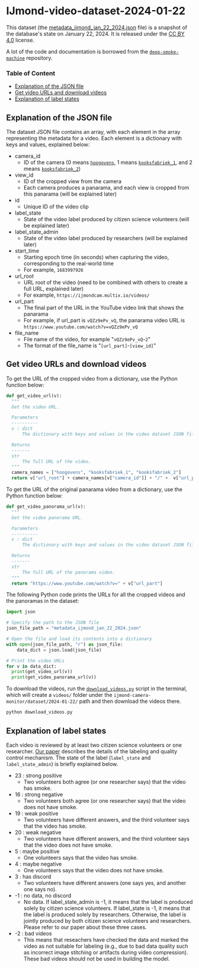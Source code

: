 # IJmond-video-dataset-2024-01-22

This dataset (the [metadata_ijmond_jan_22_2024.json](metadata_ijmond_jan_22_2024.json) file) is a snapshot of the database's state on January 22, 2024. It is released under the [CC BY 4.0](https://creativecommons.org/licenses/by/4.0/) license.

A lot of the code and documentation is borrowed from the [`deep-smoke-machine`](https://github.com/CMU-CREATE-Lab/deep-smoke-machine) repository.

### Table of Content
- [Explanation of the JSON file](#explanation-json)
- [Get video URLs and download videos](#get-video-url)
- [Explanation of label states](#explanation-label-state)

## <a name="explanation-json"></a>Explanation of the JSON file

The dataset JSON file contains an array, with each element in the array representing the metadata for a video. Each element is a dictionary with keys and values, explained below:
- camera_id
  - ID of the camera (0 means [`hoogovens`](https://www.youtube.com/watch?v=5cKPaRo-Ehs), 1 means [`kooksfabriek_1`](https://www.youtube.com/watch?v=8QJfCyoXXnM), and 2 means [`kooksfabriek_2`](https://www.youtube.com/watch?v=8pO1RQ4VAq4))
- view_id
  - ID of the cropped view from the camera
  - Each camera produces a panarama, and each view is cropped from this panarama (will be explained later)
- id
  - Unique ID of the video clip
- label_state
  - State of the video label produced by citizen science volunteers (will be explained later)
- label_state_admin
  - State of the video label produced by researchers (will be explained later)
- start_time
  - Starting epoch time (in seconds) when capturing the video, corresponding to the real-world time
  - For example, `1683997926`
- url_root
  - URL root of the video (need to be combined with others to create a full URL, explained later)
  - For example, `https://ijmondcam.multix.io/videos/`
- url_part
  - The final part of the URL in the YouTube video link that shows the panarama
  - For example, if url_part is `vQZz9ePv_vQ`, the panarama video URL is `https://www.youtube.com/watch?v=vQZz9ePv_vQ`
- file_name
  - File name of the video, for example "`vQZz9ePv_vQ`-`2`"
  - The format of the file_name is "`[url_part]`-`[view_id]`"

## <a name="get-video-url"></a>Get video URLs and download videos

To get the URL of the cropped video from a dictionary, use the Python function below:
```python
def get_video_url(v):
  """
  Get the video URL.

  Parameters
  ----------
  v : dict
      The dictionary with keys and values in the video dataset JSON file.

  Returns
  -------
  str
      The full URL of the video.
  """
  camera_names = ["hoogovens", "kooksfabriek_1", "kooksfabriek_2"]
  return v["url_root"] + camera_names[v["camera_id"]] + "/" +  v["url_part"] + "/" + v["file_name"] + ".mp4"
```

To get the URL of the original panarama video from a dictionary, use the Python function below:
```python
def get_video_panorama_url(v):
  """
  Get the video panorama URL.

  Parameters
  ----------
  v : dict
      The dictionary with keys and values in the video dataset JSON file.

  Returns
  -------
  str
      The full URL of the panorama video.
  """
  return "https://www.youtube.com/watch?v=" + v["url_part"]
```

The following Python code prints the URLs for all the cropped videos and the panoramas in the dataset:
```python
import json

# Specify the path to the JSON file
json_file_path = "metadata_ijmond_jan_22_2024.json"

# Open the file and load its contents into a dictionary
with open(json_file_path, "r") as json_file:
    data_dict = json.load(json_file)

# Print the video URLs
for v in data_dict:
  print(get_video_url(v))
  print(get_video_panorama_url(v))
```

To download the videos, run the [`download_videos.py`](download_videos.py) script in the terminal, which will create a `videos/` folder under the `ijmond-camera-monitor/dataset/2024-01-22/` path and then download the videos there.
```sh
python download_videos.py
```

## <a name="explanation-label-state"></a>Explanation of label states

Each video is reviewed by at least two citizen science volunteers or one researcher. [Our paper](https://ojs.aaai.org/index.php/AAAI/article/view/17739) describes the details of the labeling and quality control mechanism. The state of the label (`label_state` and `label_state_admin`) is briefly explained below.
- 23 : strong positive
  - Two volunteers both agree (or one researcher says) that the video has smoke.
- 16 : strong negative
  - Two volunteers both agree (or one researcher says) that the video does not have smoke.
- 19 : weak positive
  - Two volunteers have different answers, and the third volunteer says that the video has smoke.
- 20 : weak negative
  - Two volunteers have different answers, and the third volunteer says that the video does not have smoke.
- 5 : maybe positive
  - One volunteers says that the video has smoke.
- 4 : maybe negative
  - One volunteers says that the video does not have smoke.
- 3 : has discord
  - Two volunteers have different answers (one says yes, and another one says no).
- -1 : no data, no discord
  - No data. If label_state_admin is -1, it means that the label is produced solely by citizen science volunteers. If label_state is -1, it means that the label is produced solely by researchers. Otherwise, the label is jointly produced by both citizen science volunteers and researchers. Please refer to our paper about these three cases.
- -2 : bad videos
  - This means that reseachers have checked the data and marked the video as not suitable for labeling (e.g., due to bad data quality such as incorrect image stitching or artifacts during video compression). These bad videos should not be used in building the model.